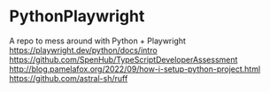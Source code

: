 # PythonPlaywright
A repo to mess around with Python + Playwright
https://playwright.dev/python/docs/intro
https://github.com/SpenHub/TypeScriptDeveloperAssessment
http://blog.pamelafox.org/2022/09/how-i-setup-python-project.html
https://github.com/astral-sh/ruff